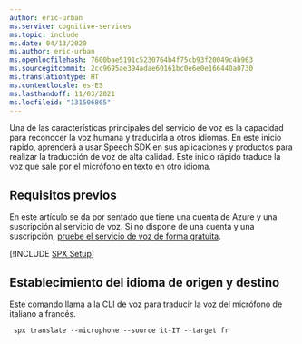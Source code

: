 ```yaml
---
author: eric-urban
ms.service: cognitive-services
ms.topic: include
ms.date: 04/13/2020
ms.author: eric-urban
ms.openlocfilehash: 7600bae5191c5230764b4f75cb93f20049c4b963
ms.sourcegitcommit: 2cc9695ae394adae60161bc0e6e0e166440a0730
ms.translationtype: HT
ms.contentlocale: es-ES
ms.lasthandoff: 11/03/2021
ms.locfileid: "131506865"
---
```

Una de las características principales del servicio de voz es la capacidad para reconocer la voz humana y traducirla a otros idiomas. En este inicio rápido, aprenderá a usar Speech SDK en sus aplicaciones y productos para realizar la traducción de voz de alta calidad. Este inicio rápido traduce la voz que sale por el micrófono en texto en otro idioma.

## <a name="prerequisites"></a>Requisitos previos

En este artículo se da por sentado que tiene una cuenta de Azure y una suscripción al servicio de voz. Si no dispone de una cuenta y una suscripción, [pruebe el servicio de voz de forma gratuita](../../../overview.md#try-the-speech-service-for-free).

[!INCLUDE [SPX Setup](../../spx-setup.md)]

## <a name="set-source-and-target-language"></a>Establecimiento del idioma de origen y destino

Este comando llama a la CLI de voz para traducir la voz del micrófono de italiano a francés.

```shell
 spx translate --microphone --source it-IT --target fr
```

